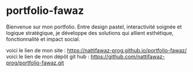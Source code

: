 # portfolio-fawaz
Bienvenue sur mon portfolio. Entre design pastel, interactivité soignée et logique stratégique, je développe des solutions qui allient esthétique, fonctionnalité et impact social.

voici le lien de mon site : https://nattifawaz-prog.github.io/portfolio-fawaz/ voici le lien de mon dépôt git hub : https://github.com/nattifawaz-prog/portfolio-fawaz.git

